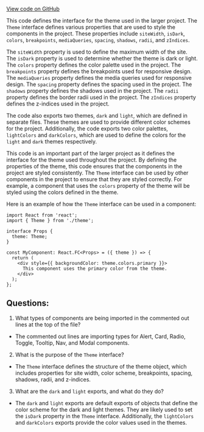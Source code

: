 [View code on GitHub](zoo-labs/zoo/blob/master/core/src/theme/index.ts)

This code defines the interface for the theme used in the larger project. The `Theme` interface defines various properties that are used to style the components in the project. These properties include `siteWidth`, `isDark`, `colors`, `breakpoints`, `mediaQueries`, `spacing`, `shadows`, `radii`, and `zIndices`. 

The `siteWidth` property is used to define the maximum width of the site. The `isDark` property is used to determine whether the theme is dark or light. The `colors` property defines the color palette used in the project. The `breakpoints` property defines the breakpoints used for responsive design. The `mediaQueries` property defines the media queries used for responsive design. The `spacing` property defines the spacing used in the project. The `shadows` property defines the shadows used in the project. The `radii` property defines the border radii used in the project. The `zIndices` property defines the z-indices used in the project.

The code also exports two themes, `dark` and `light`, which are defined in separate files. These themes are used to provide different color schemes for the project. Additionally, the code exports two color palettes, `lightColors` and `darkColors`, which are used to define the colors for the `light` and `dark` themes respectively.

This code is an important part of the larger project as it defines the interface for the theme used throughout the project. By defining the properties of the theme, this code ensures that the components in the project are styled consistently. The `Theme` interface can be used by other components in the project to ensure that they are styled correctly. For example, a component that uses the `colors` property of the theme will be styled using the colors defined in the theme. 

Here is an example of how the `Theme` interface can be used in a component:

```
import React from 'react';
import { Theme } from './theme';

interface Props {
  theme: Theme;
}

const MyComponent: React.FC<Props> = ({ theme }) => {
  return (
    <div style={{ backgroundColor: theme.colors.primary }}>
      This component uses the primary color from the theme.
    </div>
  );
};
```
## Questions: 
 1. What types of components are being imported in the commented out lines at the top of the file?
- The commented out lines are importing types for Alert, Card, Radio, Toggle, Tooltip, Nav, and Modal components.

2. What is the purpose of the `Theme` interface?
- The `Theme` interface defines the structure of the theme object, which includes properties for site width, color scheme, breakpoints, spacing, shadows, radii, and z-indices.

3. What are the `dark` and `light` exports, and what do they do?
- The `dark` and `light` exports are default exports of objects that define the color scheme for the dark and light themes. They are likely used to set the `isDark` property in the `Theme` interface. Additionally, the `lightColors` and `darkColors` exports provide the color values used in the themes.